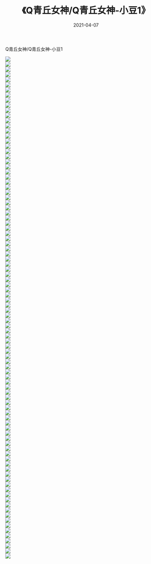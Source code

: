 ﻿---
layout: post
title:  《Q青丘女神/Q青丘女神-小豆1》
date:   2021-04-07
img: http://pic.660000.xyz/1:/网络美图/2021/Q青丘女神/Q青丘女神-小豆1/000.jpg
categories: [美女, 清纯, 唯美]
---

Q青丘女神/Q青丘女神-小豆1

 ![](http://pic.660000.xyz/1:/网络美图/2021/Q青丘女神/Q青丘女神-小豆1/001.jpg) <br>![](http://pic.660000.xyz/1:/网络美图/2021/Q青丘女神/Q青丘女神-小豆1/002.jpg) <br>![](http://pic.660000.xyz/1:/网络美图/2021/Q青丘女神/Q青丘女神-小豆1/003.jpg) <br>![](http://pic.660000.xyz/1:/网络美图/2021/Q青丘女神/Q青丘女神-小豆1/004.jpg) <br>![](http://pic.660000.xyz/1:/网络美图/2021/Q青丘女神/Q青丘女神-小豆1/005.jpg) <br>![](http://pic.660000.xyz/1:/网络美图/2021/Q青丘女神/Q青丘女神-小豆1/006.jpg) <br>![](http://pic.660000.xyz/1:/网络美图/2021/Q青丘女神/Q青丘女神-小豆1/007.jpg) <br>![](http://pic.660000.xyz/1:/网络美图/2021/Q青丘女神/Q青丘女神-小豆1/008.jpg) <br>![](http://pic.660000.xyz/1:/网络美图/2021/Q青丘女神/Q青丘女神-小豆1/009.jpg) <br>![](http://pic.660000.xyz/1:/网络美图/2021/Q青丘女神/Q青丘女神-小豆1/010.jpg) <br>![](http://pic.660000.xyz/1:/网络美图/2021/Q青丘女神/Q青丘女神-小豆1/011.jpg) <br>![](http://pic.660000.xyz/1:/网络美图/2021/Q青丘女神/Q青丘女神-小豆1/012.jpg) <br>![](http://pic.660000.xyz/1:/网络美图/2021/Q青丘女神/Q青丘女神-小豆1/013.jpg) <br>![](http://pic.660000.xyz/1:/网络美图/2021/Q青丘女神/Q青丘女神-小豆1/014.jpg) <br>![](http://pic.660000.xyz/1:/网络美图/2021/Q青丘女神/Q青丘女神-小豆1/015.jpg) <br>![](http://pic.660000.xyz/1:/网络美图/2021/Q青丘女神/Q青丘女神-小豆1/016.jpg) <br>![](http://pic.660000.xyz/1:/网络美图/2021/Q青丘女神/Q青丘女神-小豆1/017.jpg) <br>![](http://pic.660000.xyz/1:/网络美图/2021/Q青丘女神/Q青丘女神-小豆1/018.jpg) <br>![](http://pic.660000.xyz/1:/网络美图/2021/Q青丘女神/Q青丘女神-小豆1/019.jpg) <br>![](http://pic.660000.xyz/1:/网络美图/2021/Q青丘女神/Q青丘女神-小豆1/020.jpg) <br>![](http://pic.660000.xyz/1:/网络美图/2021/Q青丘女神/Q青丘女神-小豆1/021.jpg) <br>![](http://pic.660000.xyz/1:/网络美图/2021/Q青丘女神/Q青丘女神-小豆1/022.jpg) <br>![](http://pic.660000.xyz/1:/网络美图/2021/Q青丘女神/Q青丘女神-小豆1/023.jpg) <br>![](http://pic.660000.xyz/1:/网络美图/2021/Q青丘女神/Q青丘女神-小豆1/024.jpg) <br>![](http://pic.660000.xyz/1:/网络美图/2021/Q青丘女神/Q青丘女神-小豆1/025.jpg) <br>![](http://pic.660000.xyz/1:/网络美图/2021/Q青丘女神/Q青丘女神-小豆1/026.jpg) <br>![](http://pic.660000.xyz/1:/网络美图/2021/Q青丘女神/Q青丘女神-小豆1/027.jpg) <br>![](http://pic.660000.xyz/1:/网络美图/2021/Q青丘女神/Q青丘女神-小豆1/028.jpg) <br>![](http://pic.660000.xyz/1:/网络美图/2021/Q青丘女神/Q青丘女神-小豆1/029.jpg) <br>![](http://pic.660000.xyz/1:/网络美图/2021/Q青丘女神/Q青丘女神-小豆1/030.jpg) <br>![](http://pic.660000.xyz/1:/网络美图/2021/Q青丘女神/Q青丘女神-小豆1/031.jpg) <br>![](http://pic.660000.xyz/1:/网络美图/2021/Q青丘女神/Q青丘女神-小豆1/032.jpg) <br>![](http://pic.660000.xyz/1:/网络美图/2021/Q青丘女神/Q青丘女神-小豆1/033.jpg) <br>![](http://pic.660000.xyz/1:/网络美图/2021/Q青丘女神/Q青丘女神-小豆1/034.jpg) <br>![](http://pic.660000.xyz/1:/网络美图/2021/Q青丘女神/Q青丘女神-小豆1/035.jpg) <br>![](http://pic.660000.xyz/1:/网络美图/2021/Q青丘女神/Q青丘女神-小豆1/036.jpg) <br>![](http://pic.660000.xyz/1:/网络美图/2021/Q青丘女神/Q青丘女神-小豆1/037.jpg) <br>![](http://pic.660000.xyz/1:/网络美图/2021/Q青丘女神/Q青丘女神-小豆1/038.jpg) <br>![](http://pic.660000.xyz/1:/网络美图/2021/Q青丘女神/Q青丘女神-小豆1/039.jpg) <br>![](http://pic.660000.xyz/1:/网络美图/2021/Q青丘女神/Q青丘女神-小豆1/040.jpg) <br>![](http://pic.660000.xyz/1:/网络美图/2021/Q青丘女神/Q青丘女神-小豆1/041.jpg) <br>![](http://pic.660000.xyz/1:/网络美图/2021/Q青丘女神/Q青丘女神-小豆1/042.jpg) <br>![](http://pic.660000.xyz/1:/网络美图/2021/Q青丘女神/Q青丘女神-小豆1/043.jpg) <br>![](http://pic.660000.xyz/1:/网络美图/2021/Q青丘女神/Q青丘女神-小豆1/044.jpg) <br>![](http://pic.660000.xyz/1:/网络美图/2021/Q青丘女神/Q青丘女神-小豆1/045.jpg) <br>![](http://pic.660000.xyz/1:/网络美图/2021/Q青丘女神/Q青丘女神-小豆1/046.jpg) <br>![](http://pic.660000.xyz/1:/网络美图/2021/Q青丘女神/Q青丘女神-小豆1/047.jpg) <br>![](http://pic.660000.xyz/1:/网络美图/2021/Q青丘女神/Q青丘女神-小豆1/048.jpg) <br>![](http://pic.660000.xyz/1:/网络美图/2021/Q青丘女神/Q青丘女神-小豆1/049.jpg) <br>![](http://pic.660000.xyz/1:/网络美图/2021/Q青丘女神/Q青丘女神-小豆1/050.jpg) <br>![](http://pic.660000.xyz/1:/网络美图/2021/Q青丘女神/Q青丘女神-小豆1/051.jpg) <br>![](http://pic.660000.xyz/1:/网络美图/2021/Q青丘女神/Q青丘女神-小豆1/052.jpg) <br>![](http://pic.660000.xyz/1:/网络美图/2021/Q青丘女神/Q青丘女神-小豆1/053.jpg) <br>![](http://pic.660000.xyz/1:/网络美图/2021/Q青丘女神/Q青丘女神-小豆1/054.jpg) <br>![](http://pic.660000.xyz/1:/网络美图/2021/Q青丘女神/Q青丘女神-小豆1/055.jpg) <br>![](http://pic.660000.xyz/1:/网络美图/2021/Q青丘女神/Q青丘女神-小豆1/056.jpg) <br>![](http://pic.660000.xyz/1:/网络美图/2021/Q青丘女神/Q青丘女神-小豆1/057.jpg) <br>![](http://pic.660000.xyz/1:/网络美图/2021/Q青丘女神/Q青丘女神-小豆1/058.jpg) <br>![](http://pic.660000.xyz/1:/网络美图/2021/Q青丘女神/Q青丘女神-小豆1/059.jpg) <br>![](http://pic.660000.xyz/1:/网络美图/2021/Q青丘女神/Q青丘女神-小豆1/060.jpg) <br>![](http://pic.660000.xyz/1:/网络美图/2021/Q青丘女神/Q青丘女神-小豆1/061.jpg) <br>![](http://pic.660000.xyz/1:/网络美图/2021/Q青丘女神/Q青丘女神-小豆1/062.jpg) <br>![](http://pic.660000.xyz/1:/网络美图/2021/Q青丘女神/Q青丘女神-小豆1/063.jpg) <br>![](http://pic.660000.xyz/1:/网络美图/2021/Q青丘女神/Q青丘女神-小豆1/064.jpg) <br>![](http://pic.660000.xyz/1:/网络美图/2021/Q青丘女神/Q青丘女神-小豆1/065.jpg) <br>![](http://pic.660000.xyz/1:/网络美图/2021/Q青丘女神/Q青丘女神-小豆1/066.jpg) <br>![](http://pic.660000.xyz/1:/网络美图/2021/Q青丘女神/Q青丘女神-小豆1/067.jpg) <br>![](http://pic.660000.xyz/1:/网络美图/2021/Q青丘女神/Q青丘女神-小豆1/068.jpg) <br>![](http://pic.660000.xyz/1:/网络美图/2021/Q青丘女神/Q青丘女神-小豆1/069.jpg) <br>![](http://pic.660000.xyz/1:/网络美图/2021/Q青丘女神/Q青丘女神-小豆1/070.jpg) <br>![](http://pic.660000.xyz/1:/网络美图/2021/Q青丘女神/Q青丘女神-小豆1/071.jpg) <br>![](http://pic.660000.xyz/1:/网络美图/2021/Q青丘女神/Q青丘女神-小豆1/072.jpg) <br>![](http://pic.660000.xyz/1:/网络美图/2021/Q青丘女神/Q青丘女神-小豆1/073.jpg) <br>![](http://pic.660000.xyz/1:/网络美图/2021/Q青丘女神/Q青丘女神-小豆1/074.jpg) <br>![](http://pic.660000.xyz/1:/网络美图/2021/Q青丘女神/Q青丘女神-小豆1/075.jpg) <br>![](http://pic.660000.xyz/1:/网络美图/2021/Q青丘女神/Q青丘女神-小豆1/076.jpg) <br>![](http://pic.660000.xyz/1:/网络美图/2021/Q青丘女神/Q青丘女神-小豆1/077.jpg) <br>![](http://pic.660000.xyz/1:/网络美图/2021/Q青丘女神/Q青丘女神-小豆1/078.jpg) <br>![](http://pic.660000.xyz/1:/网络美图/2021/Q青丘女神/Q青丘女神-小豆1/079.jpg) <br>![](http://pic.660000.xyz/1:/网络美图/2021/Q青丘女神/Q青丘女神-小豆1/080.jpg) <br>![](http://pic.660000.xyz/1:/网络美图/2021/Q青丘女神/Q青丘女神-小豆1/081.jpg) <br>![](http://pic.660000.xyz/1:/网络美图/2021/Q青丘女神/Q青丘女神-小豆1/082.jpg) <br>![](http://pic.660000.xyz/1:/网络美图/2021/Q青丘女神/Q青丘女神-小豆1/083.jpg) <br>![](http://pic.660000.xyz/1:/网络美图/2021/Q青丘女神/Q青丘女神-小豆1/084.jpg) <br>![](http://pic.660000.xyz/1:/网络美图/2021/Q青丘女神/Q青丘女神-小豆1/085.jpg) <br>![](http://pic.660000.xyz/1:/网络美图/2021/Q青丘女神/Q青丘女神-小豆1/086.jpg) <br>![](http://pic.660000.xyz/1:/网络美图/2021/Q青丘女神/Q青丘女神-小豆1/087.jpg) <br>![](http://pic.660000.xyz/1:/网络美图/2021/Q青丘女神/Q青丘女神-小豆1/088.jpg) <br>![](http://pic.660000.xyz/1:/网络美图/2021/Q青丘女神/Q青丘女神-小豆1/089.jpg) <br>![](http://pic.660000.xyz/1:/网络美图/2021/Q青丘女神/Q青丘女神-小豆1/090.jpg) <br>![](http://pic.660000.xyz/1:/网络美图/2021/Q青丘女神/Q青丘女神-小豆1/091.jpg) <br>![](http://pic.660000.xyz/1:/网络美图/2021/Q青丘女神/Q青丘女神-小豆1/092.jpg) <br>![](http://pic.660000.xyz/1:/网络美图/2021/Q青丘女神/Q青丘女神-小豆1/093.jpg) <br>![](http://pic.660000.xyz/1:/网络美图/2021/Q青丘女神/Q青丘女神-小豆1/094.jpg) <br>![](http://pic.660000.xyz/1:/网络美图/2021/Q青丘女神/Q青丘女神-小豆1/095.jpg) <br>![](http://pic.660000.xyz/1:/网络美图/2021/Q青丘女神/Q青丘女神-小豆1/096.jpg) <br>![](http://pic.660000.xyz/1:/网络美图/2021/Q青丘女神/Q青丘女神-小豆1/097.jpg) <br>![](http://pic.660000.xyz/1:/网络美图/2021/Q青丘女神/Q青丘女神-小豆1/098.jpg) <br>